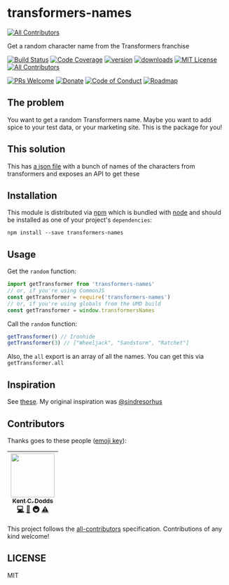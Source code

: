 # transformers-names
[![All Contributors](https://img.shields.io/badge/all_contributors-1-orange.svg?style=flat-square)](#contributors)

Get a random character name from the Transformers franchise

[![Build Status][build-badge]][build]
[![Code Coverage][coverage-badge]][coverage]
[![version][version-badge]][package]
[![downloads][downloads-badge]][npm-stat]
[![MIT License][license-badge]][LICENSE]
[![All Contributors](https://img.shields.io/badge/all_contributors-1-orange.svg?style=flat-square)](#contributors)

[![PRs Welcome][prs-badge]][prs]
[![Donate][donate-badge]][donate]
[![Code of Conduct][coc-badge]][coc]
[![Roadmap][roadmap-badge]][roadmap]

## The problem

You want to get a random Transformers name. Maybe you want to add spice to your test data, or your marketing site. This
is the package for you!

## This solution

This has [a json file][json file] with a bunch of names of the characters from transformers and exposes an API to get
these

## Installation

This module is distributed via [npm][npm] which is bundled with [node][node] and should
be installed as one of your project's `dependencies`:

```
npm install --save transformers-names
```

## Usage

Get the `random` function:

```javascript
import getTransformer from 'transformers-names'
// or, if you're using CommonJS
const getTransformer = require('transformers-names')
// or, if you're using globals from the UMD build
const getTransformer = window.transformersNames
```

Call the `random` function:

```javascript
getTransformer() // Ironhide
getTransformer(3) // ["Wheeljack", "Sandstorm", "Ratchet"]
```

Also, the `all` export is an array of all the names. You can get this via `getTransformer.all`

## Inspiration

See [these](https://www.npmjs.com/search?q=-names). My original inspiration was [@sindresorhus][sindresorhus]

## Contributors

Thanks goes to these people ([emoji key][emojis]):

<!-- ALL-CONTRIBUTORS-LIST:START - Do not remove or modify this section -->
| [<img src="https://avatars.githubusercontent.com/u/1500684?v=3" width="100px;"/><br /><sub>Kent C. Dodds</sub>](https://kentcdodds.com)<br />[💻](https://github.com/kentcdodds/transformers-names/commits?author=kentcdodds) [📖](https://github.com/kentcdodds/transformers-names/commits?author=kentcdodds) 🚇 [⚠️](https://github.com/kentcdodds/transformers-names/commits?author=kentcdodds) |
| :---: |
<!-- ALL-CONTRIBUTORS-LIST:END -->

This project follows the [all-contributors][all-contributors] specification. Contributions of any kind welcome!

## LICENSE

MIT

[npm]: https://www.npmjs.com/
[node]: https://nodejs.org
[build-badge]: https://img.shields.io/travis/kentcdodds/transformers-names.svg?style=flat-square
[build]: https://travis-ci.org/kentcdodds/transformers-names
[coverage-badge]: https://img.shields.io/codecov/c/github/kentcdodds/transformers-names.svg?style=flat-square
[coverage]: https://codecov.io/github/kentcdodds/transformers-names
[version-badge]: https://img.shields.io/npm/v/transformers-names.svg?style=flat-square
[package]: https://www.npmjs.com/package/transformers-names
[downloads-badge]: https://img.shields.io/npm/dm/transformers-names.svg?style=flat-square
[npm-stat]: http://npm-stat.com/charts.html?package=transformers-names&from=2016-04-01
[license-badge]: https://img.shields.io/npm/l/transformers-names.svg?style=flat-square
[license]: https://github.com/kentcdodds/transformers-names/blob/master/other/LICENSE
[prs-badge]: https://img.shields.io/badge/PRs-welcome-brightgreen.svg?style=flat-square
[prs]: http://makeapullrequest.com
[donate-badge]: https://img.shields.io/badge/$-support-green.svg?style=flat-square
[donate]: http://kcd.im/donate
[coc-badge]: https://img.shields.io/badge/code%20of-conduct-ff69b4.svg?style=flat-square
[coc]: https://github.com/kentcdodds/transformers-names/blob/master/other/CODE_OF_CONDUCT.md
[roadmap-badge]: https://img.shields.io/badge/%F0%9F%93%94-roadmap-CD9523.svg?style=flat-square
[roadmap]: https://github.com/kentcdodds/transformers-names/blob/master/other/ROADMAP.md
[emojis]: https://github.com/kentcdodds/all-contributors#emoji-key
[all-contributors]: https://github.com/kentcdodds/all-contributors
[json file]: https://github.com/kentcdodds/starwars-names/blob/master/src/transformers-names.json
[sindresorhus]: https://github.com/sindresorhus
